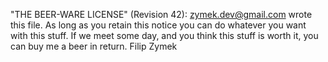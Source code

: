 "THE BEER-WARE LICENSE" (Revision 42):
<zymek.dev@gmail.com> wrote this file.  As long as you retain this notice you
can do whatever you want with this stuff. If we meet some day, and you think
this stuff is worth it, you can buy me a beer in return.   Filip Zymek
